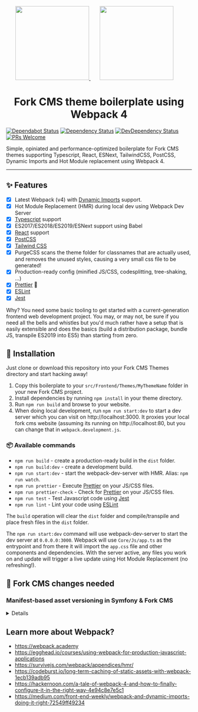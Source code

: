 <div align="center">
  <!-- replace with accurate logo e.g from https://worldvectorlogo.com/ -->
  <a href="https://github.com/forkcms/forkcms">
      <img width="200" height="200" src="https://i.imgur.com/oh7i1rX.png">
  </a>
  <a href="https://webpack.js.org/">
    <img width="200" height="200" vspace="" hspace="25" src="https://cdn.rawgit.com/webpack/media/e7485eb2/logo/icon-square-big.svg">
  </a>
  <h1>Fork CMS theme boilerplate using Webpack 4</h1>
</div>

[![Dependabot Status](https://api.dependabot.com/badges/status?host=github&repo=jessedobbelaere/fork-cms-webpack-boilerplate)](https://dependabot.com)
[![Dependency Status](http://img.shields.io/david/jessedobbelaere/fork-cms-webpack-boilerplate.svg?style=flat)](https://david-dm.org/jessedobbelaere/fork-cms-webpack-boilerplate#info=dependencies)
[![DevDependency Status](http://img.shields.io/david/dev/jessedobbelaere/fork-cms-webpack-boilerplate.svg?style=flat)](https://david-dm.org/jessedobbelaere/fork-cms-webpack-boilerplate#info=devDependencies)
[![PRs Welcome](https://img.shields.io/badge/PRs-welcome-brightgreen.svg?style=flat)](http://makeapullrequest.com)

Simple, opiniated and performance-optimized boilerplate for Fork CMS themes supporting Typescript, React, ESNext, TailwindCSS, PostCSS, Dynamic Imports and Hot Module replacement using Webpack 4.

---

## ✨ Features

-   [x] Latest Webpack (v4) with [Dynamic Imports](https://medium.com/front-end-weekly/webpack-and-dynamic-imports-doing-it-right-72549ff49234) support.
-   [x] Hot Module Replacement (HMR) during local dev using Webpack Dev Server
-   [x] [Typescript](https://www.typescriptlang.org/) support
-   [x] ES2017/ES2018/ES2019/ESNext support using Babel
-   [x] [React](https://reactjs.org/) support
-   [x] [PostCSS](https://postcss.org/)
-   [x] [Tailwind CSS](https://tailwindcss.com/)
-   [x] PurgeCSS scans the theme folder for classnames that are actually used, and removes the unused styles, causing a very small css file to be generated!
-   [x] Production-ready config (minified JS/CSS, codesplitting, tree-shaking, ...)
-   [x] [Prettier](https://prettier.io/) 💄
-   [x] [ESLint](https://eslint.org/)
-   [x] [Jest](https://jestjs.io)

Why? You need some basic tooling to get started with a current-generation frontend web development project. You may,
or may not, be sure if you need all the bells and whistles but you'd much rather have a setup that is easily extensible
and does the basics (build a distribution package, bundle JS, transpile ES2019 into ES5) than starting from zero.

## 🔧 Installation

Just clone or download this repository into your Fork CMS Themes directory and start hacking away!

1. Copy this boilerplate to your `src/Frontend/Themes/MyThemeName` folder in your new Fork CMS project.
2. Install dependencies by running `npm install` in your theme directory.
3. Run `npm run build` and browse to your website.
4. When doing local development, run `npm run start:dev` to start a dev server which you can visit on http://localhost:3000. It proxies your local fork cms website (assuming its running on http://localhost:80, but you can change that in `webpack.development.js`.

### 📦 Available commands

-   `npm run build` - create a production-ready build in the `dist` folder.
-   `npm run build:dev` - create a development build.
-   `npm run start:dev` - start the webpack-dev-server with HMR. Alias: `npm run watch`.
-   `npm run prettier` - Execute [Prettier](https://prettier.io/) on your JS/CSS files.
-   `npm run prettier-check` - Check for [Prettier](https://prettier.io/) on your JS/CSS files.
-   `npm run test` - Test Javascript code using [Jest](https://jestjs.io/)
-   `npm run lint` - Lint your code using [ESLint](https://eslint.org/)

The `build` operation will clear the `dist` folder and compile/transpile and place fresh files in the `dist` folder.

The `npm run start:dev` command will use webpack-dev-server to start the dev server at `0.0.0.0:3000`. Webpack will use
`Core/Js/app.ts` as the entrypoint and from there it will import the `app.css` file and other components and dependencies. With the server active, any files you work on and update will trigger a live update using Hot Module Replacement (no refreshing!).

## 🔨 Fork CMS changes needed

### Manifest-based asset versioning in Symfony & Fork CMS

<details>
Each file generated by Webpack contains a chunkhash for [long-term caching](https://webpack.js.org/guides/caching/). Webpack generates a `dist/manifest.json` file, mapping all source file names to their corresponding output file. For example:

```
{
  "app.css": "/src/Frontend/Themes/MyTheme/dist/app.89b2d31313389a466bb524e9051378bc.css",
  "app.js": "/src/Frontend/Themes/MyTheme/dist/app.7532415ade478926494f.js",
  "vendor.js": "/src/Frontend/Themes/MyTheme/dist/vendor.a607ffefbb3865c31743.js"
}
```

The random-looking part of the paths is called "chunk hash" in Webpack and it's a hash of the file contents.
This is the best strategy for long-term asset caching, because the hash, and therefore the asset path, will change
as soon as you make any change in the asset file, busting any existing cache. If we do not change our css or vendor code, the hash will stay the same after a rebuild and no cache busting is needed.

To be able to include your `.js` and `.css` files in your `Head.html.twig` regardless of the version, you can use the
[Asset component](https://symfony.com/components/Asset) of Symfony to manage the assets. Define a new `json_manifest_path` asset config option:

```
# app/config/config.yml
framework:
    # ...
    assets:
        json_manifest_path: '%kernel.root_dir%/../src/Frontend/Themes/MyTheme/dist/manifest.json'
```

Then, use the `asset()` function in your Twig files:

```
<link rel="stylesheet" type="text/css" href="{{ asset('app.css') }}">

<script src="https://cdnjs.cloudflare.com/ajax/libs/jquery/3.3.1/jquery.min.js"></script>
<script defer src="{{ asset('vendor.js') }}"></script>
<script defer src="{{ asset('app.js') }}"></script>
```

The new version strategy will turn that link into `<link href="/src/Frontend/Themes/MyTheme/dist/app.89b2d31313389a466bb524e9051378bc.css">` and it will update it as soon as you change the original asset file and rebuild using Webpack.

</details>

## Learn more about Webpack?

-   https://webpack.academy
-   https://egghead.io/courses/using-webpack-for-production-javascript-applications
-   https://survivejs.com/webpack/appendices/hmr/
-   https://codeburst.io/long-term-caching-of-static-assets-with-webpack-1ecb139adb95
-   https://hackernoon.com/a-tale-of-webpack-4-and-how-to-finally-configure-it-in-the-right-way-4e94c8e7e5c1
-   https://medium.com/front-end-weekly/webpack-and-dynamic-imports-doing-it-right-72549ff49234
